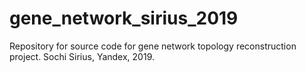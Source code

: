 # gene_network_sirius_2019
Repository for source code for gene network topology reconstruction project. Sochi Sirius, Yandex, 2019.
